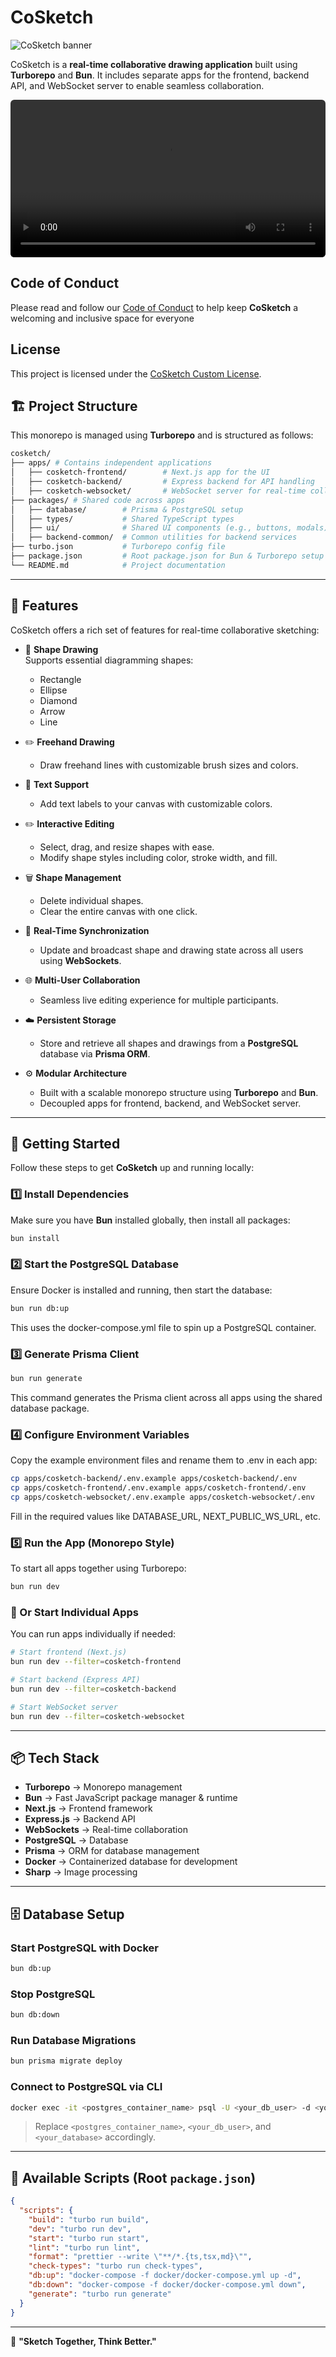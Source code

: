 # CoSketch

![CoSketch banner](https://github.com/NarsiBhati-Dev/CoSketch/blob/master/apps/cosketch-frontend/public/images/social-banner-4.jpeg?raw=true)

CoSketch is a **real-time collaborative drawing application** built using **Turborepo** and **Bun**. It includes separate apps for the frontend, backend API, and WebSocket server to enable seamless collaboration.

<!-- ## 🎬 CoSketch Demo -->

<video width="100%" controls style="border-radius: 6px;">
  <source src="https://github.com/NarsiBhati-Dev/CoSketch/blob/master/apps/cosketch-frontend/public/COSKETCH.mp4?raw=true" type="video/mp4">
  Your browser does not support the video tag.
</video>

## Code of Conduct

Please read and follow our [Code of Conduct](./CODE_OF_CONDUCT.md) to help keep **CoSketch** a welcoming and inclusive space for everyone

## License

This project is licensed under the [CoSketch Custom License](./LICENSE.md).

## 🏗 Project Structure

This monorepo is managed using **Turborepo** and is structured as follows:

```sh
cosketch/
├── apps/ # Contains independent applications
│   ├── cosketch-frontend/        # Next.js app for the UI
│   ├── cosketch-backend/         # Express backend for API handling
│   ├── cosketch-websocket/       # WebSocket server for real-time collaboration
├── packages/ # Shared code across apps
│   ├── database/        # Prisma & PostgreSQL setup
│   ├── types/           # Shared TypeScript types
│   ├── ui/              # Shared UI components (e.g., buttons, modals)
│   ├── backend-common/  # Common utilities for backend services
├── turbo.json           # Turborepo config file
├── package.json         # Root package.json for Bun & Turborepo setup
└── README.md            # Project documentation
```

---

## 🧩 Features

CoSketch offers a rich set of features for real-time collaborative sketching:

- 🎨 **Shape Drawing**  
  Supports essential diagramming shapes:

  - Rectangle
  - Ellipse
  - Diamond
  - Arrow
  - Line

- ✏️ **Freehand Drawing**

  - Draw freehand lines with customizable brush sizes and colors.

- 📝 **Text Support**

  - Add text labels to your canvas with customizable colors.

- ✏️ **Interactive Editing**

  - Select, drag, and resize shapes with ease.
  - Modify shape styles including color, stroke width, and fill.

- 🗑️ **Shape Management**

  - Delete individual shapes.
  - Clear the entire canvas with one click.

- 🔄 **Real-Time Synchronization**

  - Update and broadcast shape and drawing state across all users using **WebSockets**.

- 🌐 **Multi-User Collaboration**

  - Seamless live editing experience for multiple participants.

- ☁️ **Persistent Storage**

  - Store and retrieve all shapes and drawings from a **PostgreSQL** database via **Prisma ORM**.

- ⚙️ **Modular Architecture**

  - Built with a scalable monorepo structure using **Turborepo** and **Bun**.
  - Decoupled apps for frontend, backend, and WebSocket server.

---

## 🚀 Getting Started

Follow these steps to get **CoSketch** up and running locally:

### 1️⃣ Install Dependencies

Make sure you have **Bun** installed globally, then install all packages:

```sh
bun install
```

### 2️⃣ Start the PostgreSQL Database

Ensure Docker is installed and running, then start the database:

```sh
bun run db:up
```

This uses the docker-compose.yml file to spin up a PostgreSQL container.

### 3️⃣ Generate Prisma Client

```sh
bun run generate
```

This command generates the Prisma client across all apps using the shared database package.

### 4️⃣ Configure Environment Variables

Copy the example environment files and rename them to .env in each app:

```sh
cp apps/cosketch-backend/.env.example apps/cosketch-backend/.env
cp apps/cosketch-frontend/.env.example apps/cosketch-frontend/.env
cp apps/cosketch-websocket/.env.example apps/cosketch-websocket/.env
```

Fill in the required values like DATABASE_URL, NEXT_PUBLIC_WS_URL, etc.

### 5️⃣ Run the App (Monorepo Style)

To start all apps together using Turborepo:

```sh
bun run dev
```

### 🔧 Or Start Individual Apps

You can run apps individually if needed:

```sh
# Start frontend (Next.js)
bun run dev --filter=cosketch-frontend

# Start backend (Express API)
bun run dev --filter=cosketch-backend

# Start WebSocket server
bun run dev --filter=cosketch-websocket
```

---

## 📦 Tech Stack

- **Turborepo** → Monorepo management
- **Bun** → Fast JavaScript package manager & runtime
- **Next.js** → Frontend framework
- **Express.js** → Backend API
- **WebSockets** → Real-time collaboration
- **PostgreSQL** → Database
- **Prisma** → ORM for database management
- **Docker** → Containerized database for development
- **Sharp** → Image processing

---

## 🗄 Database Setup

### Start PostgreSQL with Docker

```sh
bun db:up
```

### Stop PostgreSQL

```sh
bun db:down
```

### Run Database Migrations

```sh
bun prisma migrate deploy
```

### Connect to PostgreSQL via CLI

```sh
docker exec -it <postgres_container_name> psql -U <your_db_user> -d <your_database>
```

> Replace `<postgres_container_name>`, `<your_db_user>`, and `<your_database>` accordingly.

---

## 📜 Available Scripts (Root `package.json`)

```json
{
  "scripts": {
    "build": "turbo run build",
    "dev": "turbo run dev",
    "start": "turbo run start",
    "lint": "turbo run lint",
    "format": "prettier --write \"**/*.{ts,tsx,md}\"",
    "check-types": "turbo run check-types",
    "db:up": "docker-compose -f docker/docker-compose.yml up -d",
    "db:down": "docker-compose -f docker/docker-compose.yml down",
    "generate": "turbo run generate"
  }
}
```

---

🚀 **"Sketch Together, Think Better."**

